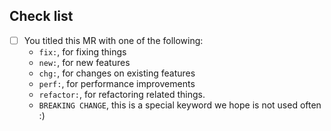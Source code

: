 ## Check list

- [ ] You titled this MR with one of the following:
  - `fix:`, for fixing things
  - `new:`, for new features
  - `chg:`, for changes on existing features
  - `perf:`, for performance improvements
  - `refactor:`, for refactoring related things.
  - `BREAKING CHANGE`, this is a special keyword we hope is not used often :)
